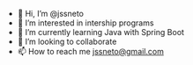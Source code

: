 - 👋 Hi, I’m @jssneto
- 👀 I’m interested in intership programs
- 🌱 I’m currently learning Java with Spring Boot
- 💞️ I’m looking to collaborate
- 📫 How to reach me jssneto@gmail.com

<!---
jssneto/jssneto is a ✨ special ✨ repository because its `README.md` (this file) appears on your GitHub profile.
You can click the Preview link to take a look at your changes.
--->
